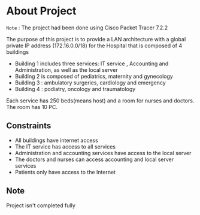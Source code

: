 # About Project

`Note` : The project had been done using Cisco Packet Tracer 7.2.2

The purpose of this project is to provide a LAN architecture with a global private IP address (172.16.0.0/18) for the Hospital that is composed of 4 buildings
- Building 1 includes three services: IT service , Accounting and Administration, as well as the local server
- Building 2 is composed of pediatrics, maternity and gynecology
- Building 3 : ambulatory surgeries, cardiology and emergency
- Building 4 : podiatry, oncology and traumatology

Each service has 250 beds(means host) and a room for nurses and doctors. The room has 10 PC.

## Constraints

- All buildings have internet access
- The IT service has access to all services
- Administration and accounting services have access to the local server
- The doctors and nurses can access accounting and local server services
- Patients only have access to the Internet

## Note

Project isn't completed fully
